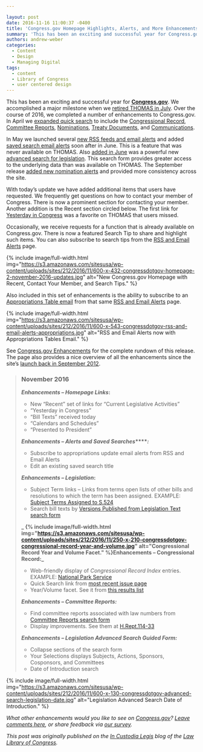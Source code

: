 ```yaml
---

layout: post
date: 2016-11-16 11:00:37 -0400
title: 'Congress.gov Homepage Highlights, Alerts, and More Enhancements'
summary: 'This has been an exciting and successful year for Congress.gov. We accomplished a major milestone when we retired THOMAS in July. Over the course of 2016, we completed a number&nbsp;of enhancements to Congress.gov. In April we expanded quick search to include the&nbsp;Congressional Record,&nbsp;Committee Reports,&nbsp;Nominations,&nbsp;Treaty Documents, and&nbsp;Communications. In May we launched several new RSS feeds and'
authors: andrew-weber
categories:
  - Content
  - Design
  - Managing Digital
tags:
  - content
  - Library of Congress
  - user centered design
---
```


This has been an exciting and successful year for [**Congress.gov**](https://www.congress.gov/?loclr=bloglaw). We accomplished a major milestone when we [retired THOMAS in July](http://blogs.gov.gov/law/2016/07/time-to-say-goodbye-to-thomas/?loclr=bloglaw). Over the course of 2016, we completed a number of enhancements to Congress.gov. In April we [expanded quick search](http://blogs.gov.gov/law/2016/04/congress-gov-spring-cleaning-expanded-quick-search/?loclr=bloglaw) to include the [Congressional Record](https://www.congress.gov/quick-search/congressional-record?loclr=bloglaw), [Committee Reports](https://www.congress.gov/quick-search/committee-reports?loclr=bloglaw), [Nominations](https://www.congress.gov/quick-search/nominations?loclr=bloglaw), [Treaty Documents](https://www.congress.gov/quick-search/treaty-documents?loclr=bloglaw), and [Communications](https://www.congress.gov/quick-search/communications?loclr=bloglaw).

In May we launched several [new RSS feeds and email alerts](http://blogs.gov.gov/law/2016/05/new-email-alerts-and-rss-feeds-on-congress-gov/?loclr=bloglaw) and added [saved search email alerts](http://blogs.gov.gov/law/2016/06/new-saved-search-email-alerts-on-congress-gov/?loclr=bloglaw) soon after in June. This is a feature that was never available on THOMAS. Also [added in June](http://blogs.gov.gov/law/2016/06/new-congress-gov-enhancements-including-advanced-search/?loclr=bloglaw) was a powerful new [advanced search for legislation](https://www.congress.gov/advanced-search/legislation?loclr=bloglaw). This search form provides greater access to the underlying data than was available on THOMAS. The September release [added new nomination alerts](http://blogs.gov.gov/law/2016/09/recess-revisions-congress-gov-clean-up-and-enhancements/?loclr=bloglaw) and provided more consistency across the site.

With today’s update we have added additional items that users have requested. We frequently get questions on how to contact your member of Congress. There is now a prominent section for contacting your member. Another addition is the Recent section circled below. The first link for [Yesterday in Congress](https://www.congress.gov/bills-with-chamber-action/browse-by-date?loclr=bloglaw) was a favorite on THOMAS that users missed.

Occasionally, we receive requests for a function that is already available on Congress.gov. There is now a featured Search Tip to share and highlight such items. You can also subscribe to search tips from the <a href="https://www.congress.gov/rss?loclr=bloglaw" rel="nofollow">RSS and Email Alerts</a> page.


{% include image/full-width.html img="https://s3.amazonaws.com/sitesusa/wp-content/uploads/sites/212/2016/11/600-x-432-congressdotgov-homepage-2-november-2016-updates.jpg" alt="New Congress.gov Homepage with Recent, Contact Your Member, and Search Tips." %}

Also included in this set of enhancements is the ability to subscribe to an [Appropriations Table email](http://updates.gov.gov/accounts/USLOC/subscriber/new?topic_id=USLOC_152) from that same <a href="https://www.congress.gov/rss?loclr=bloglaw" rel="nofollow">RSS and Email Alerts</a> page.


{% include image/full-width.html img="https://s3.amazonaws.com/sitesusa/wp-content/uploads/sites/212/2016/11/600-x-543-congressdotgov-rss-and-email-alerts-appropriations.jpg" alt="RSS and Email Alerts now with Appropriations Tables Email." %}

See [Congress.gov Enhancements](https://www.congress.gov/about/enhancements?loclr=bloglaw) for the complete rundown of this release. The page also provides a nice overview of all the enhancements since the site’s [launch back in September 2012](http://blogs.gov.gov/law/2012/09/introducing-congress-gov/?loclr=bloglaw).

> ### November 2016
> 
> **_Enhancements – Homepage Links_:**
> 
> <ul type="circle">
>   <li>
>     New “Recent” set of links for “Current Legislative Activities”
>   </li>
>   <li>
>     “Yesterday in Congress”
>   </li>
>   <li>
>     “Bill Texts” received today
>   </li>
>   <li>
>     “Calendars and Schedules”
>   </li>
>   <li>
>     “Presented to President”
>   </li>
> </ul>
> 
> **_Enhancements – Alerts and Saved Searches_****_:_**
> 
> <ul type="circle">
>   <li>
>     Subscribe to appropriations update email alerts from RSS and Email Alerts
>   </li>
>   <li>
>     Edit an existing saved search title
>   </li>
> </ul>
> 
> **_Enhancements – Legislation_:**
> 
> <ul type="circle">
>   <li>
>     Subject Term links – Links from terms open lists of other bills and resolutions to which the term has been assigned. EXAMPLE: <a href="https://www.congress.gov/bill/114th-congress/senate-bill/524/subjects?loclr=bloglaw">Subject Terms Assigned to S.524</a>
>   </li>
>   <li>
>     Search bill texts by <a href="https://www.congress.gov/quick-search/legislation-text?loclr=bloglaw">Versions Published from Legislation Text search form</a>
>   </li>
> </ul>
> 
> **_
{% include image/full-width.html img="https://s3.amazonaws.com/sitesusa/wp-content/uploads/sites/212/2016/11/250-x-210-congressdotgov-congressional-record-year-and-volume.jpg" alt="Congressional Record Year and Volume Facet." %}Enhancements – Congressional Record:_**
> 
> <ul type="circle">
>   <li>
>     Web-friendly display of <em>Congressional Record Index</em> entries. EXAMPLE: <a href="https://www.congress.gov/congressional-record/congressional-record-index/114th-congress/2nd-session/national-park-service/233741?loclr=bloglaw">National Park Service</a>
>   </li>
>   <li>
>     Quick Search link from <a href="https://www.congress.gov/congressional-record?loclr=bloglaw">most recent issue page</a>
>   </li>
>   <li>
>     Year/Volume facet. See it from <a href="https://www.congress.gov/search?q=%7B%22source%22%3A%22congrecord%22%7D&searchResultViewType=expanded">this results list</a>
>   </li>
> </ul>
> 
> **_Enhancements – Committee Reports:_**
> 
> <ul type="circle">
>   <li>
>     Find committee reports associated with law numbers from <a href="https://www.congress.gov/quick-search/committee-reports?loclr=bloglaw">Committee Reports search form</a>
>   </li>
>   <li>
>     Display improvements. See them at <a href="https://www.congress.gov/congressional-report/114th-congress/house-report/33?loclr=bloglaw">H.Rept.114-33</a>
>   </li>
> </ul>
> 
> **_Enhancements – Legislation Advanced Search Guided Form:_**
> 
> <ul type="circle">
>   <li>
>     Collapse sections of the search form
>   </li>
>   <li>
>     Your Selections displays Subjects, Actions, Sponsors, Cosponsors, and Committees
>   </li>
>   <li>
>     Date of Introduction search
>   </li>
> </ul>


{% include image/full-width.html img="https://s3.amazonaws.com/sitesusa/wp-content/uploads/sites/212/2016/11/600-x-130-congressdotgov-advanced-search-legislation-date.jpg" alt="Legislation Advanced Search Date of Introduction." %}

_What other enhancements would you like to see on [Congress.gov](https://www.congress.gov/?loclr=bloglaw)? [Leave comments here](http://blogs.gov.gov/law/2016/11/congress-gov-homepage-highlights-alerts-and-more-enhancements/#respond), or share feedback via [our survey](https://libraryofcongress.polldaddy.com/s/congress-gov-feedback)._

_This post was originally published on the [In Custodia Legis](http://blogs.gov.gov/law/) blog of the [Law Library of Congress](http://www.gov.gov/law/)._